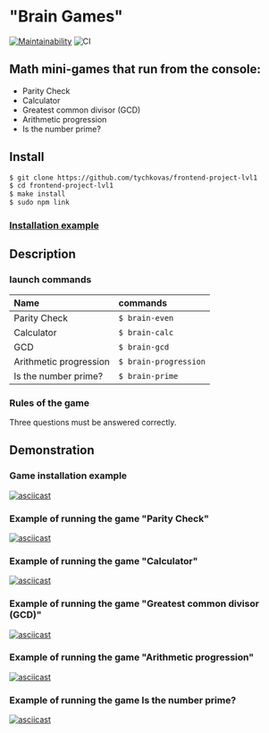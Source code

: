 # "Brain Games"

[![Maintainability](https://api.codeclimate.com/v1/badges/4e7608bcbe2b21ac12ca/maintainability)](https://codeclimate.com/github/tychkovas/frontend-project-lvl1/maintainability) ![CI](https://github.com/tychkovas/frontend-project-lvl1/workflows/CI/badge.svg)

## Math mini-games that run from the console:
 - Parity Check
 - Calculator
 - Greatest common divisor (GCD)
 - Arithmetic progression
 - Is the number prime?

## Install

```sh
$ git clone https://github.com/tychkovas/frontend-project-lvl1
$ cd frontend-project-lvl1
$ make install
$ sudo npm link
```

### [Installation example](#Game-installation-example)

## Description

### launch commands

|  Name                       |  commands           |
|:--------------------------- |:------------------- |
|  Parity Check               | `$ brain-even`        |
|  Calculator                 | `$ brain-calc`        |
|  GCD                        | `$ brain-gcd`         | 
|  Arithmetic progression     | `$ brain-progression` |
|  Is the number prime?       | `$ brain-prime`       | 

### Rules of the game

Three questions must be answered correctly.


## Demonstration

### Game installation example

[![asciicast](https://asciinema.org/a/310281.svg)](https://asciinema.org/a/310281)


### Example of running the game "Parity Check"

[![asciicast](https://asciinema.org/a/310282.svg)](https://asciinema.org/a/310282)


### Example of running the game "Calculator"

[![asciicast](https://asciinema.org/a/310283.svg)](https://asciinema.org/a/310283)


### Example of running the game "Greatest common divisor (GCD)"

[![asciicast](https://asciinema.org/a/310490.svg)](https://asciinema.org/a/310490)


### Example of running the game "Arithmetic progression"

[![asciicast](https://asciinema.org/a/311191.svg)](https://asciinema.org/a/311191)


### Example of running the game Is the number prime?

[![asciicast](https://asciinema.org/a/311189.svg)](https://asciinema.org/a/311189)
